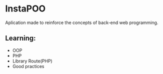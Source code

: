 # InstaPOO
Aplication made to reinforce the concepts of back-end web programming.
## Learning:
- OOP
- PHP
- Library Route(PHP)
- Good practices
